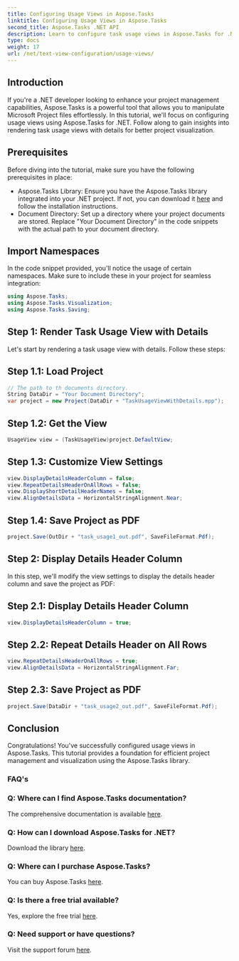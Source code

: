 ```yaml
---
title: Configuring Usage Views in Aspose.Tasks
linktitle: Configuring Usage Views in Aspose.Tasks
second_title: Aspose.Tasks .NET API
description: Learn to configure task usage views in Aspose.Tasks for .NET. Enhance project visualization with detailed steps. Download the library now!
type: docs
weight: 17
url: /net/text-view-configuration/usage-views/
---
```

## Introduction
If you're a .NET developer looking to enhance your project management capabilities, Aspose.Tasks is a powerful tool that allows you to manipulate Microsoft Project files effortlessly. In this tutorial, we'll focus on configuring usage views using Aspose.Tasks for .NET. Follow along to gain insights into rendering task usage views with details for better project visualization.
## Prerequisites
Before diving into the tutorial, make sure you have the following prerequisites in place:
- Aspose.Tasks Library: Ensure you have the Aspose.Tasks library integrated into your .NET project. If not, you can download it [here](https://releases.aspose.com/tasks/net/) and follow the installation instructions.
- Document Directory: Set up a directory where your project documents are stored. Replace "Your Document Directory" in the code snippets with the actual path to your document directory.
## Import Namespaces
In the code snippet provided, you'll notice the usage of certain namespaces. Make sure to include these in your project for seamless integration:
```csharp
using Aspose.Tasks;
using Aspose.Tasks.Visualization;
using Aspose.Tasks.Saving;
```
## Step 1: Render Task Usage View with Details
Let's start by rendering a task usage view with details. Follow these steps:
## Step 1.1: Load Project
```csharp
// The path to th documents directory.
String DataDir = "Your Document Directory";
var project = new Project(DataDir + "TaskUsageViewWithDetails.mpp");
```
## Step 1.2: Get the View
```csharp
UsageView view = (TaskUsageView)project.DefaultView;
```
## Step 1.3: Customize View Settings
```csharp
view.DisplayDetailsHeaderColumn = false;
view.RepeatDetailsHeaderOnAllRows = false;
view.DisplayShortDetailHeaderNames = false;
view.AlignDetailsData = HorizontalStringAlignment.Near;
```
## Step 1.4: Save Project as PDF
```csharp
project.Save(OutDir + "task_usage1_out.pdf", SaveFileFormat.Pdf);
```
## Step 2: Display Details Header Column
In this step, we'll modify the view settings to display the details header column and save the project as PDF:
## Step 2.1: Display Details Header Column
```csharp
view.DisplayDetailsHeaderColumn = true;
```
## Step 2.2: Repeat Details Header on All Rows
```csharp
view.RepeatDetailsHeaderOnAllRows = true;
view.AlignDetailsData = HorizontalStringAlignment.Far;
```
## Step 2.3: Save Project as PDF
```csharp
project.Save(DataDir + "task_usage2_out.pdf", SaveFileFormat.Pdf);
```
## Conclusion
Congratulations! You've successfully configured usage views in Aspose.Tasks. This tutorial provides a foundation for efficient project management and visualization using the Aspose.Tasks library.

### FAQ's
### Q: Where can I find Aspose.Tasks documentation?
The comprehensive documentation is available [here](https://reference.aspose.com/tasks/net/).
### Q: How can I download Aspose.Tasks for .NET?
Download the library [here](https://releases.aspose.com/tasks/net/).
### Q: Where can I purchase Aspose.Tasks?
You can buy Aspose.Tasks [here](https://purchase.aspose.com/buy).
### Q: Is there a free trial available?
Yes, explore the free trial [here](https://releases.aspose.com/).
### Q: Need support or have questions?
Visit the support forum [here](https://forum.aspose.com/c/tasks/15).
